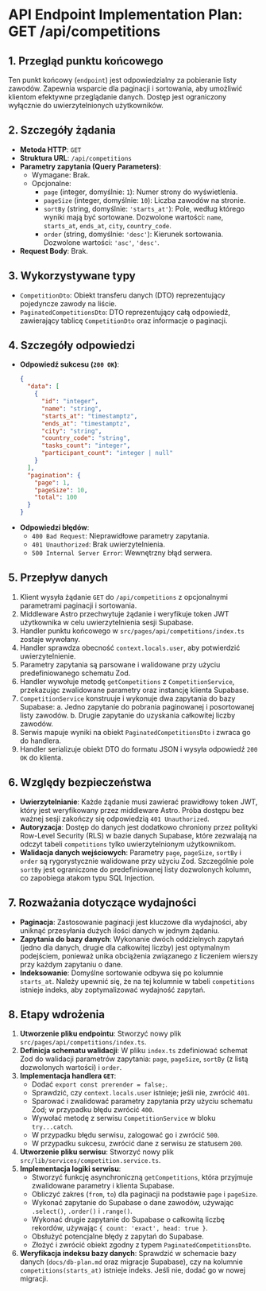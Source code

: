 # API Endpoint Implementation Plan: GET /api/competitions

## 1. Przegląd punktu końcowego
Ten punkt końcowy (`endpoint`) jest odpowiedzialny za pobieranie listy zawodów. Zapewnia wsparcie dla paginacji i sortowania, aby umożliwić klientom efektywne przeglądanie danych. Dostęp jest ograniczony wyłącznie do uwierzytelnionych użytkowników.

## 2. Szczegóły żądania
-   **Metoda HTTP**: `GET`
-   **Struktura URL**: `/api/competitions`
-   **Parametry zapytania (Query Parameters)**:
    -   Wymagane: Brak.
    -   Opcjonalne:
        -   `page` (integer, domyślnie: `1`): Numer strony do wyświetlenia.
        -   `pageSize` (integer, domyślnie: `10`): Liczba zawodów na stronie.
        -   `sortBy` (string, domyślnie: `'starts_at'`): Pole, według którego wyniki mają być sortowane. Dozwolone wartości: `name`, `starts_at`, `ends_at`, `city`, `country_code`.
        -   `order` (string, domyślnie: `'desc'`): Kierunek sortowania. Dozwolone wartości: `'asc'`, `'desc'`.
-   **Request Body**: Brak.

## 3. Wykorzystywane typy
-   `CompetitionDto`: Obiekt transferu danych (DTO) reprezentujący pojedyncze zawody na liście.
-   `PaginatedCompetitionsDto`: DTO reprezentujący całą odpowiedź, zawierający tablicę `CompetitionDto` oraz informacje o paginacji.

## 4. Szczegóły odpowiedzi
-   **Odpowiedź sukcesu (`200 OK`)**:
    ```json
    {
      "data": [
        {
          "id": "integer",
          "name": "string",
          "starts_at": "timestamptz",
          "ends_at": "timestamptz",
          "city": "string",
          "country_code": "string",
          "tasks_count": "integer",
          "participant_count": "integer | null"
        }
      ],
      "pagination": {
        "page": 1,
        "pageSize": 10,
        "total": 100
      }
    }
    ```
-   **Odpowiedzi błędów**:
    -   `400 Bad Request`: Nieprawidłowe parametry zapytania.
    -   `401 Unauthorized`: Brak uwierzytelnienia.
    -   `500 Internal Server Error`: Wewnętrzny błąd serwera.

## 5. Przepływ danych
1.  Klient wysyła żądanie `GET` do `/api/competitions` z opcjonalnymi parametrami paginacji i sortowania.
2.  Middleware Astro przechwytuje żądanie i weryfikuje token JWT użytkownika w celu uwierzytelnienia sesji Supabase.
3.  Handler punktu końcowego w `src/pages/api/competitions/index.ts` zostaje wywołany.
4.  Handler sprawdza obecność `context.locals.user`, aby potwierdzić uwierzytelnienie.
5.  Parametry zapytania są parsowane i walidowane przy użyciu predefiniowanego schematu Zod.
6.  Handler wywołuje metodę `getCompetitions` z `CompetitionService`, przekazując zwalidowane parametry oraz instancję klienta Supabase.
7.  `CompetitionService` konstruuje i wykonuje dwa zapytania do bazy Supabase:
    a. Jedno zapytanie do pobrania paginowanej i posortowanej listy zawodów.
    b. Drugie zapytanie do uzyskania całkowitej liczby zawodów.
8.  Serwis mapuje wyniki na obiekt `PaginatedCompetitionsDto` i zwraca go do handlera.
9.  Handler serializuje obiekt DTO do formatu JSON i wysyła odpowiedź `200 OK` do klienta.

## 6. Względy bezpieczeństwa
-   **Uwierzytelnianie**: Każde żądanie musi zawierać prawidłowy token JWT, który jest weryfikowany przez middleware Astro. Próba dostępu bez ważnej sesji zakończy się odpowiedzią `401 Unauthorized`.
-   **Autoryzacja**: Dostęp do danych jest dodatkowo chroniony przez polityki Row-Level Security (RLS) w bazie danych Supabase, które zezwalają na odczyt tabeli `competitions` tylko uwierzytelnionym użytkownikom.
-   **Walidacja danych wejściowych**: Parametry `page`, `pageSize`, `sortBy` i `order` są rygorystycznie walidowane przy użyciu Zod. Szczególnie pole `sortBy` jest ograniczone do predefiniowanej listy dozwolonych kolumn, co zapobiega atakom typu SQL Injection.

## 7. Rozważania dotyczące wydajności
-   **Paginacja**: Zastosowanie paginacji jest kluczowe dla wydajności, aby uniknąć przesyłania dużych ilości danych w jednym żądaniu.
-   **Zapytania do bazy danych**: Wykonanie dwóch oddzielnych zapytań (jedno dla danych, drugie dla całkowitej liczby) jest optymalnym podejściem, ponieważ unika obciążenia związanego z liczeniem wierszy przy każdym zapytaniu o dane.
-   **Indeksowanie**: Domyślne sortowanie odbywa się po kolumnie `starts_at`. Należy upewnić się, że na tej kolumnie w tabeli `competitions` istnieje indeks, aby zoptymalizować wydajność zapytań.

## 8. Etapy wdrożenia
1.  **Utworzenie pliku endpointu**: Stworzyć nowy plik `src/pages/api/competitions/index.ts`.
2.  **Definicja schematu walidacji**: W pliku `index.ts` zdefiniować schemat Zod do walidacji parametrów zapytania: `page`, `pageSize`, `sortBy` (z listą dozwolonych wartości) i `order`.
3.  **Implementacja handlera `GET`**:
    -   Dodać `export const prerender = false;`.
    -   Sprawdzić, czy `context.locals.user` istnieje; jeśli nie, zwrócić `401`.
    -   Sparować i zwalidować parametry zapytania przy użyciu schematu Zod; w przypadku błędu zwrócić `400`.
    -   Wywołać metodę z serwisu `CompetitionService` w bloku `try...catch`.
    -   W przypadku błędu serwisu, zalogować go i zwrócić `500`.
    -   W przypadku sukcesu, zwrócić dane z serwisu ze statusem `200`.
4.  **Utworzenie pliku serwisu**: Stworzyć nowy plik `src/lib/services/competition.service.ts`.
5.  **Implementacja logiki serwisu**:
    -   Stworzyć funkcję asynchroniczną `getCompetitions`, która przyjmuje zwalidowane parametry i klienta Supabase.
    -   Obliczyć zakres (`from`, `to`) dla paginacji na podstawie `page` i `pageSize`.
    -   Wykonać zapytanie do Supabase o dane zawodów, używając `.select()`, `.order()` i `.range()`.
    -   Wykonać drugie zapytanie do Supabase o całkowitą liczbę rekordów, używając `{ count: 'exact', head: true }`.
    -   Obsłużyć potencjalne błędy z zapytań do Supabase.
    -   Złożyć i zwrócić obiekt zgodny z typem `PaginatedCompetitionsDto`.
6.  **Weryfikacja indeksu bazy danych**: Sprawdzić w schemacie bazy danych (`docs/db-plan.md` oraz migracje Supabase), czy na kolumnie `competitions(starts_at)` istnieje indeks. Jeśli nie, dodać go w nowej migracji.
